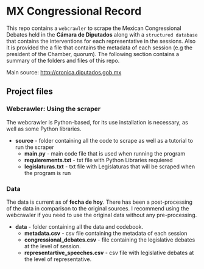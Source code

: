 # MX Congressional Record

This repo contains a `webcrawler` to scrape the Mexican Congressional Debates held in the **Cámara de Diputados** along with a  `structured database` that contains the interventions for each representative in the sessions. Also it is provided the a file that contains the metadata of each session (e.g the president of the Chamber, quorum). The following section contains a summary of the folders and files of this repo. 

Main source: http://cronica.diputados.gob.mx

## Project files

### Webcrawler: Using the scraper
The webcrawler is Python-based, for its use installation is necessary, as well as some Python libraries. 

* **source** - folder containing all the code to scrape as well as a tutorial to run the scraper
  * **main.py** - main code file that is used when running the program
  * **requierements.txt** - txt file with Python Libraries requiered
  * **legislaturas.txt** - txt file with Legislaturas that will be scraped when the program is run

### Data

The data is current as of **fecha de hoy**. There has been a post-processing of the data in comparison to the original sources. I recommend using the webcrawler if you need to use the original data without any pre-processing. 

* **data** - folder containing all the data and codebook. 
  * **metadata.csv** - csv file containing the metadata of each session
  * **congressional_debates.csv** - file containing the legislative debates at the level of session.
  * **representartive_speeches.csv** - csv file with legislative debates at the level of representative.
